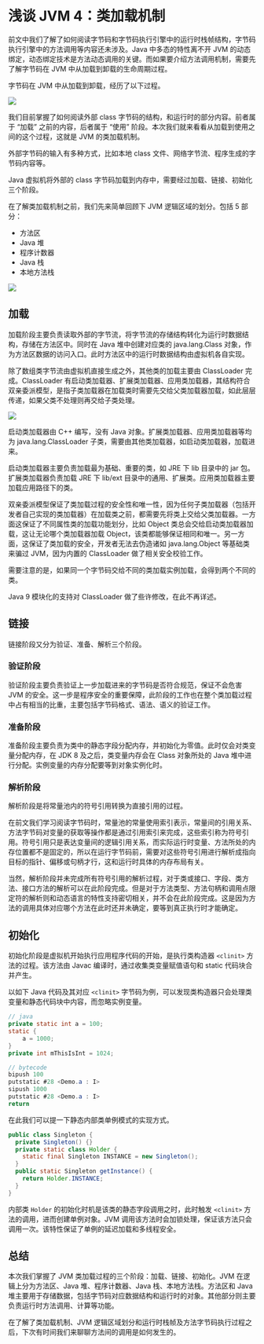 # 浅谈 JVM 4：类加载机制

前文中我们了解了如何阅读字节码和字节码执行引擎中的运行时栈帧结构，字节码执行引擎中的方法调用等内容还未涉及。Java 中多态的特性离不开 JVM 的动态绑定，动态绑定技术是方法动态调用的关键。而如果要介绍方法调用机制，需要先了解字节码在 JVM 中从加载到卸载的生命周期过程。

字节码在 JVM 中从加载到卸载，经历了以下过程。

![](https://blog-pic-1251295613.cos.ap-guangzhou.myqcloud.com/1644589602.47SmartPic.png)

我们目前掌握了如何阅读外部 class 字节码的结构，和运行时的部分内容。前者属于 “加载” 之前的内容，后者属于 “使用” 阶段。本次我们就来看看从加载到使用之间的这个过程，这就是 JVM 的类加载机制。

外部字节码的输入有多种方式，比如本地 class 文件、网络字节流、程序生成的字节码内容等。

Java 虚拟机将外部的 class 字节码加载到内存中，需要经过加载、链接、初始化三个阶段。

在了解类加载机制之前，我们先来简单回顾下 JVM 逻辑区域的划分。包括 5 部分：
- 方法区
- Java 堆
- 程序计数器
- Java 栈
- 本地方法栈

![](https://blog-pic-1251295613.cos.ap-guangzhou.myqcloud.com/1644590891.81SmartPic.png)

## 加载

加载阶段主要负责读取外部的字节流，将字节流的存储结构转化为运行时数据结构，存储在方法区中。同时在 Java 堆中创建对应类的 java.lang.Class 对象，作为方法区数据的访问入口。此时方法区中的运行时数据结构由虚拟机各自实现。

除了数组类字节流由虚拟机直接生成之外，其他类的加载主要由 ClassLoader 完成。ClassLoader 有启动类加载器、扩展类加载器、应用类加载器，其结构符合双亲委派模型，是指子类加载器在加载类时需要先交给父类加载器加载，如此层层传递，如果父类不处理则再交给子类处理。

![](https://blog-pic-1251295613.cos.ap-guangzhou.myqcloud.com/1644592627.29SmartPic.png)

启动类加载器由 C++ 编写，没有 Java 对象。扩展类加载器、应用类加载器等均为 java.lang.ClassLoader 子类，需要由其他类加载器，如启动类加载器，加载进来。

启动类加载器主要负责加载最为基础、重要的类，如 JRE 下 lib 目录中的 jar 包。扩展类加载器负责加载 JRE 下 lib/ext 目录中的通用、扩展类。应用类加载器主要加载应用路径下的类。

双亲委派模型保证了类加载过程的安全性和唯一性，因为任何子类加载器（包括开发者自己实现的类加载器）在加载类之前，都需要先将类上交给父类加载器。一方面这保证了不同属性类的加载功能划分，比如 Object 类总会交给启动类加载器加载，这让无论哪个类加载器加载 Object，该类都能够保证相同和唯一。另一方面，这保证了类加载的安全，开发者无法去伪造诸如 java.lang.Object 等基础类来骗过 JVM，因为内置的 ClassLoader 做了相关安全校验工作。

需要注意的是，如果同一个字节码交给不同的类加载实例加载，会得到两个不同的类。

Java 9 模块化的支持对 ClassLoader 做了些许修改，在此不再详述。

## 链接

链接阶段又分为验证、准备、解析三个阶段。

### 验证阶段

验证阶段主要负责验证上一步加载进来的字节码是否符合规范，保证不会危害 JVM 的安全。这一步是程序安全的重要保障，此阶段的工作也在整个类加载过程中占有相当的比重，主要包括字节码格式、语法、语义的验证工作。

### 准备阶段

准备阶段主要负责为类中的静态字段分配内存，并初始化为零值。此时仅会对类变量分配内存，在 JDK 8 及之后，类变量内存会在 Class 对象所处的 Java 堆中进行分配。实例变量的内存分配要等到对象实例化时。

### 解析阶段

解析阶段是将常量池内的符号引用转换为直接引用的过程。

在前文我们学习阅读字节码时，常量池的常量使用索引表示，常量间的引用关系、方法字节码对变量的获取等操作都是通过引用索引来完成，这些索引称为符号引用。符号引用只是表达变量间的逻辑引用关系，而实际运行时变量、方法所处的内存位置都不是固定的，所以在运行字节码前，需要对这些符号引用进行解析成指向目标的指针、偏移或句柄才行，这和运行时具体的内存布局有关。

当然，解析阶段并未完成所有符号引用的解析过程，对于类或接口、字段、类方法、接口方法的解析可以在此阶段完成。但是对于方法类型、方法句柄和调用点限定符的解析则和动态语言的特性支持密切相关，并不会在此阶段完成。这是因为方法的调用具体对应哪个方法在此时还并未确定，要等到真正执行时才能确定。

## 初始化

初始化阶段是虚拟机开始执行应用程序代码的开始，是执行类构造器 `<clinit>` 方法的过程。该方法由 Javac 编译时，通过收集类变量赋值语句和 static 代码块合并产生。

以如下 Java 代码及其对应 `<clinit>` 字节码为例，可以发现类构造器只会处理类变量和静态代码块中内容，而忽略实例变量。

```java
// java
private static int a = 100;
static {
    a = 1000;
}
private int mThisIsInt = 1024;

// bytecode
bipush 100
putstatic #28 <Demo.a : I>
sipush 1000
putstatic #28 <Demo.a : I>
return
```

在此我们可以提一下静态内部类单例模式的实现方式。

```java
public class Singleton {
  private Singleton() {}
  private static class Holder {
    static final Singleton INSTANCE = new Singleton();
  }
  public static Singleton getInstance() {
    return Holder.INSTANCE;
  }
}
```

内部类 `Holder` 的初始化时机是该类的静态字段调用之时，此时触发 `<clinit>` 方法的调用，进而创建单例对象。JVM 调用该方法时会加锁处理，保证该方法只会调用一次。该特性保证了单例的延迟加载和多线程安全。

## 总结

本次我们掌握了 JVM 类加载过程的三个阶段：加载、链接、初始化。JVM 在逻辑上分为方法区、Java 堆、程序计数器、Java 栈、本地方法栈。方法区和 Java 堆主要用于存储数据，包括字节码对应数据结构和运行时的对象。其他部分则主要负责运行时方法调用、计算等功能。

在了解了类加载机制、JVM 逻辑区域划分和运行时栈帧及方法字节码执行过程之后，下次有时间我们来聊聊方法间的调用是如何发生的。